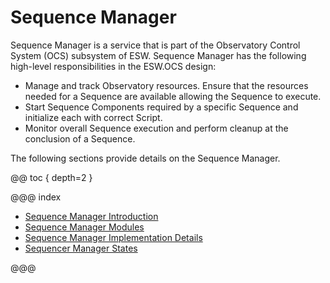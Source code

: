 # Sequence Manager

Sequence Manager is a service that is part of the Observatory Control System (OCS) subsystem of ESW.
Sequence Manager has the following high-level responsibilities in the ESW.OCS design:

* Manage and track Observatory resources. Ensure that the resources needed for a Sequence are available allowing the Sequence to execute.
* Start Sequence Components required by a specific Sequence and initialize each with correct Script.
* Monitor overall Sequence execution and perform cleanup at the conclusion of a Sequence.

The following sections provide details on the Sequence Manager.

@@ toc { depth=2 }

@@@ index

* [Sequence Manager Introduction](sequence-manager.md#Introduction)
* [Sequence Manager Modules](sequence-manager.md#Modules)
* [Sequence Manager Implementation Details](sequence-manager.md#ImplementationDetails)
* [Sequencer Manager States](sequence-manager.md#StateTransition)

@@@
